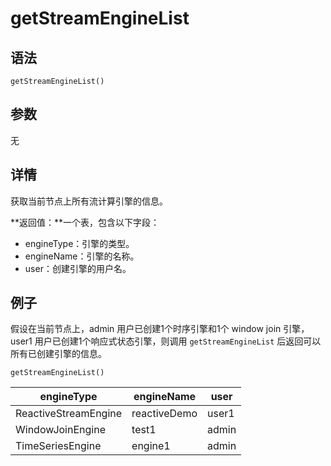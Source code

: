 # getStreamEngineList

## 语法

`getStreamEngineList()`

## 参数

无

## 详情

获取当前节点上所有流计算引擎的信息。

**返回值：**一个表，包含以下字段：

* engineType：引擎的类型。
* engineName：引擎的名称。
* user：创建引擎的用户名。

## 例子

假设在当前节点上，admin 用户已创建1个时序引擎和1个 window join 引擎，user1 用户已创建1个响应式状态引擎，则调用
`getStreamEngineList` 后返回可以所有已创建引擎的信息。

```
getStreamEngineList()
```

| engineType | engineName | user |
| --- | --- | --- |
| ReactiveStreamEngine | reactiveDemo | user1 |
| WindowJoinEngine | test1 | admin |
| TimeSeriesEngine | engine1 | admin |

